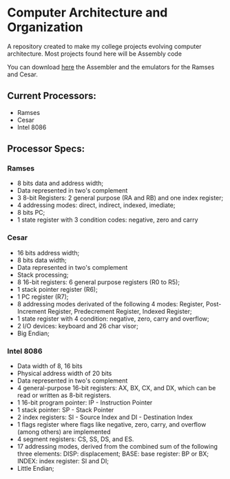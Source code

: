 # Computer Architecture and Organization

A repository created to make my college projects evolving computer architecture.
Most projects found here will be Assembly code

You can download [here](https://downgit.github.io/#/home?url=https://github.com/nicolascoutochaves/computer-architecture/blob/master/Emulators.zip) the Assembler and the emulators for the Ramses and Cesar.

## Current Processors:

- Ramses
- Cesar
- Intel 8086


## Processor Specs:

### Ramses

- 8 bits data and address width;
- Data represented in two's complement
- 3 8-bit Registers: 2 general purpose (RA and RB) and one index register;
- 4 addressing modes: direct, indirect, indexed, imediate;
- 8 bits PC;
- 1 state register with 3 condition codes: negative, zero and carry

### Cesar

- 16 bits address width;
- 8 bits data width;
- Data represented in two's complement
- Stack processing;
- 8 16-bit registers: 6 general purpose registers (R0 to R5);
- 1 stack pointer register (R6);
- 1 PC register (R7);
- 8 addressing modes derivated of the following 4 modes: Register, Post-Increment Register, Predecrement Register, Indexed Register;
- 1 state register with 4 condition: negative, zero, carry and overflow;
- 2 I/O devices: keyboard and 26 char visor;
- Big Endian;

### Intel 8086

- Data width of 8, 16 bits
- Physical address width of 20 bits
- Data represented in two's complement
- 4 general-purpose 16-bit registers: AX, BX, CX, and DX, which can be read or written as 8-bit registers.
- 1 16-bit program pointer: IP - Instruction Pointer
- 1 stack pointer: SP - Stack Pointer
- 2 index registers: SI - Source Index and DI - Destination Index
- 1 flags register where flags like negative, zero, carry, and overflow (among others) are implemented
- 4 segment registers: CS, SS, DS, and ES.
- 17 addressing modes, derived from the combined sum of the following three elements:
    DISP: displacement;
    BASE: base register: BP or BX;
    INDEX: index register: SI and DI;
- Little Endian;



